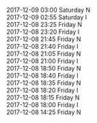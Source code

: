 2017-12-09 03:00 Saturday  N  
2017-12-09 02:55 Saturday  I  
2017-12-08 23:25 Friday  N  
2017-12-08 23:20 Friday  I  
2017-12-08 21:45 Friday  N  
2017-12-08 21:40 Friday  I  
2017-12-08 21:05 Friday  N  
2017-12-08 21:00 Friday  I  
2017-12-08 18:50 Friday  N  
2017-12-08 18:40 Friday  I  
2017-12-08 18:35 Friday  N  
2017-12-08 18:20 Friday  I  
2017-12-08 18:15 Friday  N  
2017-12-08 18:00 Friday  I  
2017-12-08 14:25 Friday  N  
